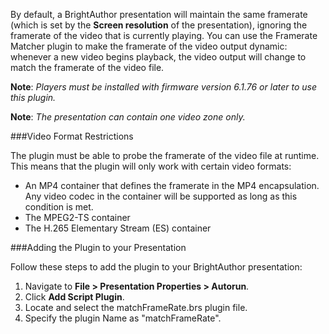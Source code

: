 <p>By default, a BrightAuthor presentation will maintain the same framerate (which is set by the <strong>Screen resolution</strong> of the presentation), ignoring the framerate of the video that is currently playing. You can use the Framerate Matcher plugin to make the framerate of the video output dynamic: whenever a new video begins playback, the video output will change to match the framerate of the video file.</p>
<p><strong>Note</strong>: <em>Players must be installed with firmware version 6.1.76 or later to use this plugin.</em></p>
<p><strong>Note</strong>: <em>The presentation can contain one video zone only.</em></p>
###Video Format Restrictions
<p>The plugin must be able to probe the framerate of the video file at runtime. This means that the plugin will only work with certain video formats:</p>
<ul>
<li>An MP4 container that defines the framerate in the MP4 encapsulation. Any video codec in the container will be supported as long as this condition is met.</li>
<li>The MPEG2-TS container</li>
<li>The H.265 Elementary Stream (ES) container</li>
</ul>
###Adding the Plugin to your Presentation
<p>Follow these steps to add the plugin to your BrightAuthor presentation:</p>
<ol>
<li>Navigate to <strong>File > Presentation Properties > Autorun</strong>.</li>
<li>Click <strong>Add Script Plugin</strong>.</li>
<li>Locate and select the matchFrameRate.brs plugin file.</li>
<li>Specify the plugin Name as "matchFrameRate".</li>
</ol>
